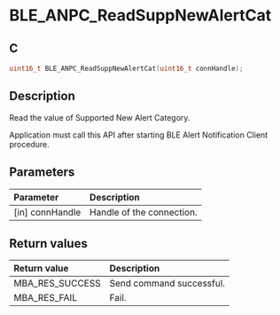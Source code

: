 # BLE_ANPC_ReadSuppNewAlertCat

## C

```c
uint16_t BLE_ANPC_ReadSuppNewAlertCat(uint16_t connHandle);
```

## Description

Read the value of Supported New Alert Category.

Application must call this API after starting BLE Alert Notification Client procedure.

## Parameters

|Parameter|Description|
|:---|:---|
|\[in\] connHandle|Handle of the connection.|

## Return values

|Return value|Description|
|:---|:---|
MBA_RES_SUCCESS|Send command successful.|
MBA_RES_FAIL|Fail.|
